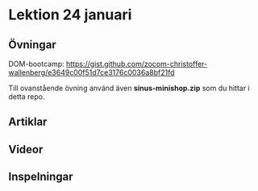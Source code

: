 # Lektion 24 januari

## Övningar

DOM-bootcamp: https://gist.github.com/zocom-christoffer-wallenberg/e3649c00f51d7ce3176c0036a8bf21fd

Till ovanstående övning använd även **sinus-minishop.zip** som du hittar i detta repo.

## Artiklar

## Videor

## Inspelningar